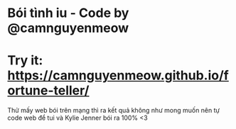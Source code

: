 # Bói tình iu - Code by @camnguyenmeow
# Try it: https://camnguyenmeow.github.io/fortune-teller/
 
 Thử mấy web bói trên mạng thì ra kết quả không như mong muốn nên tự code web để tui và Kylie Jenner bói ra 100% <3
